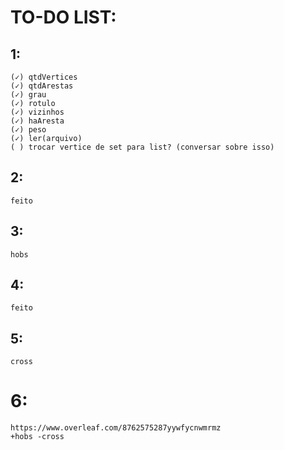 # TO-DO LIST:

## 1: 
```
(✓) qtdVertices
(✓) qtdArestas
(✓) grau
(✓) rotulo
(✓) vizinhos 
(✓) haAresta
(✓) peso
(✓) ler(arquivo)
( ) trocar vertice de set para list? (conversar sobre isso)
```
## 2: 
```
feito
```
## 3:
```
hobs
```
## 4:
```
feito
```
## 5:
```
cross
```
# 6:
```
https://www.overleaf.com/8762575287yywfycnwmrmz
+hobs -cross
```
